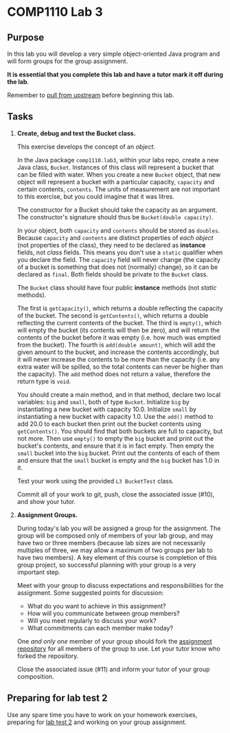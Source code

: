 # COMP1110 Lab 3

## Purpose

In this lab you will develop a very simple object-oriented Java program and will form
groups for the group assignment.

**It is essential that you complete this lab and have a tutor mark it off during the lab**.

Remember to [pull from upstream](https://gitlab.cecs.anu.edu.au/comp1110/comp1110-labs/blob/master/src/comp1110/lab2/README.md#gitlab-task) before beginning this lab.

## Tasks

1. **Create, debug and test the Bucket class.**

    This exercise develops the concept of an *object*.
    
    In the Java package `comp1110.lab3`, within your labs repo, create a new
    Java class, `Bucket`.  Instances of this class will represent a bucket
    that can be filled with water.  When you create a new `Bucket` object, that new object will
    represent a bucket with a particular capacity, `capacity` and certain contents, `contents`.
    The units of measurement are not important to this exercise, but you could imagine
    that it was litres.
    
    The constructor for a Bucket should take the capacity as an argument.   The constructor's
    signature should thus be `Bucket(double capacity)`.
    
    In your object, both `capacity`
    and `contents` should be stored as `doubles`.  Because `capacity` and `contents` are distinct
    properties of *each object* (not properties of the class), they need to be
    declared as **instance** fields, not *class* fields.  This means you don't
    use a `static` qualifier when you declare the field.   The `capacity` field will never
    change (the capacity of a bucket is something that does not (normally) change), so it
    can be declared as `final`.   Both fields should be private to the `Bucket` class.
    
    The `Bucket` class should have four public **instance** methods (not *static*
    methods). 
    
    The first is `getCapacity()`, which returns a double reflecting the capacity of the bucket.
    The second is `getContents()`, which returns a double reflecting the current contents of the bucket.
    The third is `empty()`, which will empty the bucket (its contents will then be zero), and will
    return the contents of the bucket before it was empty (i.e. how much was emptied from the bucket).
    The fourth is `add(double amount)`, which will add the given amount to the bucket, and increase
    the contents accordingly, but it will never increase the contents to be more than the capacity
    (i.e. any extra water will be spilled, so the total contents can never be higher than the capacity).
    The `add` method does not return a value, therefore the return type is `void`.
    
    You should create a main method, and in that method, declare two local variables:
    `big` and `small`, both of type `Bucket`.   Initialize `big` by 
    instantiating a new bucket with capacity 10.0.   Initialize `small` by instantiating
    a new bucket with capacity 1.0.  Use the `add()` method to add 20.0 to each bucket
    then print out the bucket contents using `getContents()`.  You should find that 
    both buckets are full to capacity, but not more.   Then use `empty()` to empty
    the `big` bucket and  print out the bucket's contents, and ensure that it
    is in fact empty.   Then empty the `small` bucket into the `big` bucket.  Print
    out the contents of each of them and ensure that the `small` bucket is empty
    and the `big` bucket has 1.0 in it.
    
    Test your work using the provided `L3 BucketTest` class.
    
    Commit all of your work to git, push, close the associated issue (#10), and
    show your tutor.

2. **Assignment Groups.**

    During today's lab you will be assigned a group for the assignment.
    The group will be composed only of members of your lab group, and may have
    two or three members (because lab sizes are not necessarily multiples of 
    three, we may allow a maximum of two groups per lab to have two members).
    A key element of this course is completion of this group project, so
    successful planning with your group is a very important step.

    Meet with your group to discuss expectations and responsibilities for the
    assignment. Some suggested points for discussion:

    - What do you want to achieve in this assignment?
    - How will you communicate between group members?
    - Will you meet regularly to discuss your work?
    - What commitments can each member make today?

    One *and only one* member of your group should fork the [assignment 
    repository](https://gitlab.cecs.anu.edu.au/comp1110/comp1110-ass2) for
    all members of the group to use.
    Let your tutor know who forked the repository.
    
    Close the associated issue (#11) and inform your tutor of your group
    composition.
    

##  Preparing for lab test 2

Use any spare time you have to work on your homework exercises, preparing for [lab test 2](https://cs.anu.edu.au/courses/comp1110/assessments/labtest2/)
and working on your group assignment.
